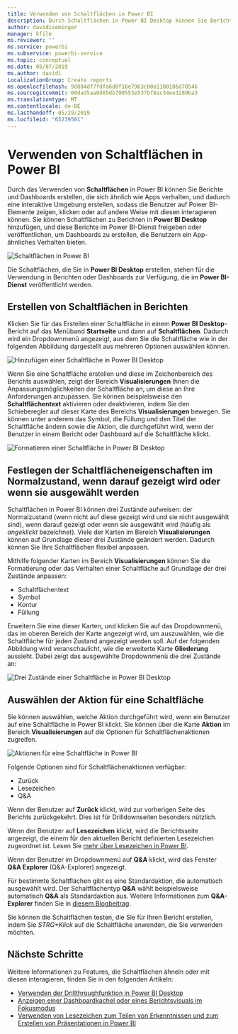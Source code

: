 ```yaml
---
title: Verwenden von Schaltflächen in Power BI
description: Durch Schaltflächen in Power BI Desktop können Sie Berichte und Dashboards erstellen, die sich wie Apps verhalten und die Einbindung von Benutzern verbessern.
author: davidiseminger
manager: kfile
ms.reviewer: ''
ms.service: powerbi
ms.subservice: powerbi-service
ms.topic: conceptual
ms.date: 05/07/2019
ms.author: davidi
LocalizationGroup: Create reports
ms.openlocfilehash: 9d884df7fdfa6d0f16e7963c00a1100186d70546
ms.sourcegitcommit: 60dad5aa0d85db790553e537bf8ac34ee3289ba3
ms.translationtype: MT
ms.contentlocale: de-DE
ms.lasthandoff: 05/29/2019
ms.locfileid: "65239501"
---
```

# <a name="using-buttons-in-power-bi"></a>Verwenden von Schaltflächen in Power BI
Durch das Verwenden von **Schaltflächen** in Power BI können Sie Berichte und Dashboards erstellen, die sich ähnlich wie Apps verhalten, und dadurch eine interaktive Umgebung erstellen, sodass die Benutzer auf Power BI-Elemente zeigen, klicken oder auf andere Weise mit diesen interagieren können. Sie können Schaltflächen zu Berichten in **Power BI Desktop** hinzufügen, und diese Berichte im Power BI-Dienst freigeben oder veröffentlichen, um Dashboards zu erstellen, die Benutzern ein App-ähnliches Verhalten bieten.

![Schaltflächen in Power BI](media/desktop-buttons/desktop-buttons_01.png)

Die Schaltflächen, die Sie in **Power BI Desktop** erstellen, stehen für die Verwendung in Berichten oder Dashboards zur Verfügung, die im **Power BI-Dienst** veröffentlicht werden.

## <a name="creating-buttons-in-reports"></a>Erstellen von Schaltflächen in Berichten
Klicken Sie für das Erstellen einer Schaltfläche in einem **Power BI Desktop**-Bericht auf das Menüband **Startseite** und dann auf **Schaltflächen**. Dadurch wird ein Dropdownmenü angezeigt, aus dem Sie die Schaltfläche wie in der folgenden Abbildung dargestellt aus mehreren Optionen auswählen können. 

![Hinzufügen einer Schaltfläche in Power BI Desktop](media/desktop-buttons/desktop-buttons_02.png)

Wenn Sie eine Schaltfläche erstellen und diese im Zeichenbereich des Berichts auswählen, zeigt der Bereich **Visualisierungen** Ihnen die Anpassungsmöglichkeiten der Schaltfläche an, um diese an Ihre Anforderungen anzupassen. Sie können beispielsweise den **Schaltflächentext** aktivieren oder deaktivieren, indem Sie den Schieberegler auf dieser Karte des Bereichs **Visualisierungen** bewegen. Sie können unter anderem das Symbol, die Füllung und den Titel der Schaltfläche ändern sowie die Aktion, die durchgeführt wird, wenn der Benutzer in einem Bericht oder Dashboard auf die Schaltfläche klickt.

![Formatieren einer Schaltfläche in Power BI Desktop](media/desktop-buttons/desktop-buttons_03.png)

## <a name="set-button-properties-when-idle-hovered-over-or-selected"></a>Festlegen der Schaltflächeneigenschaften im Normalzustand, wenn darauf gezeigt wird oder wenn sie ausgewählt werden

Schaltflächen in Power BI können drei Zustände aufweisen: der Normalzustand (wenn nicht auf diese gezeigt wird und sie nicht ausgewählt sind), wenn darauf gezeigt oder wenn sie ausgewählt wird (häufig als *angeklickt* bezeichnet). Viele der Karten im Bereich **Visualisierungen** können auf Grundlage dieser drei Zustände geändert werden. Dadurch können Sie Ihre Schaltflächen flexibel anpassen.

Mithilfe folgender Karten im Bereich **Visualisierungen** können Sie die Formatierung oder das Verhalten einer Schaltfläche auf Grundlage der drei Zustände anpassen:

* Schaltflächentext
* Symbol
* Kontur
* Füllung

Erweitern Sie eine dieser Karten, und klicken Sie auf das Dropdownmenü, das im oberen Bereich der Karte angezeigt wird, um auszuwählen, wie die Schaltfläche für jeden Zustand angezeigt werden soll. Auf der folgenden Abbildung wird veranschaulicht, wie die erweiterte Karte **Gliederung** aussieht. Dabei zeigt das ausgewählte Dropdownmenü die drei Zustände an:

![Drei Zustände einer Schaltfläche in Power BI Desktop](media/desktop-buttons/desktop-buttons_04.png)


## <a name="select-the-action-for-a-button"></a>Auswählen der Aktion für eine Schaltfläche

Sie können auswählen, welche Aktion durchgeführt wird, wenn ein Benutzer auf eine Schaltfläche in Power BI klickt. Sie können über die Karte **Aktion** im Bereich **Visualisierungen** auf die Optionen für Schaltflächenaktionen zugreifen.

![Aktionen für eine Schaltfläche in Power BI](media/desktop-buttons/desktop-buttons_05.png)

Folgende Optionen sind für Schaltflächenaktionen verfügbar:

* Zurück
* Lesezeichen
* Q&A

Wenn der Benutzer auf **Zurück** klickt, wird zur vorherigen Seite des Berichts zurückgekehrt. Dies ist für Drilldownseiten besonders nützlich.

Wenn der Benutzer auf **Lesezeichen** klickt, wird die Berichtsseite angezeigt, die einem für den aktuellen Bericht definierten Lesezeichen zugeordnet ist. Lesen Sie [mehr über Lesezeichen in Power BI](desktop-bookmarks.md). 

Wenn der Benutzer im Dropdownmenü auf **Q&A** klickt, wird das Fenster **Q&A Explorer** (Q&A-Explorer) angezeigt. 

Für bestimmte Schaltflächen gibt es eine Standardaktion, die automatisch ausgewählt wird. Der Schaltflächentyp **Q&A** wählt beispielsweise automatisch **Q&A** als Standardaktion aus. Weitere Informationen zum **Q&A-Explorer** finden Sie in [diesem Blogbeitrag](https://powerbi.microsoft.com/blog/power-bi-desktop-april-2018-feature-summary/#Q&AExplorer).

Sie können die Schaltflächen testen, die Sie für Ihren Bericht erstellen, indem Sie *STRG+Klick* auf die Schaltfläche anwenden, die Sie verwenden möchten. 

## <a name="next-steps"></a>Nächste Schritte
Weitere Informationen zu Features, die Schaltflächen ähneln oder mit diesen interagieren, finden Sie in den folgenden Artikeln:

* [Verwenden der Drillthroughfunktion in Power BI Desktop](desktop-drillthrough.md)
* [Anzeigen einer Dashboardkachel oder eines Berichtsvisuals im Fokusmodus](consumer/end-user-focus.md)
* [Verwenden von Lesezeichen zum Teilen von Erkenntnissen und zum Erstellen von Präsentationen in Power BI](desktop-bookmarks.md)

